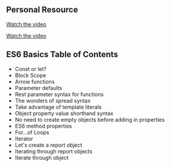 ## Personal Resource

[Watch the video](https://youtu.be/NCwa_xi0Uuc?si=NW8LxUQrmsKF67gV)

[Watch the video](https://www.youtube.com/playlist?list=PLillGF-RfqbZ7s3t6ZInY3NjEOOX7hsBv)

## ES6 Basics Table of Contents

- Const or let?
- Block Scope
- Arrow functions
- Parameter defaults
- Rest parameter syntax for functions
- The wonders of spread syntax
- Take advantage of template literals
- Object property value shorthand syntax
- No need to create empty objects before adding in properties
- ES6 method properties
- For...of Loops
- Iterator
- Let's create a report object
- Iterating through report objects
- Iterate through object
